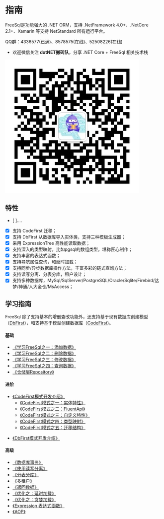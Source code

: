 # 指南

FreeSql是功能强大的 .NET ORM，支持 .NetFramework 4.0+、.NetCore 2.1+、Xamarin 等支持 NetStandard 所有运行平台。

QQ群：4336577(已满)、8578575(在线)、52508226(在线)

- 欢迎微信关注 **dotNET搬砖队**，分享 .NET Core + FreeSql 相关技术栈

![分享.NET Core+FreeSql相关技术](/wechat_qrcode.jpg)

## 特性

- [ ]....
- [x] 支持 CodeFirst 迁移；
- [x] 支持 DbFirst 从数据库导入实体类，支持三种模板生成器；
- [x] 采用 ExpressionTree 高性能读取数据；
- [x] 支持深入的类型映射，比如pgsql的数组类型，堪称匠心制作；
- [x] 支持丰富的表达式函数；
- [x] 支持导航属性查询，和延时加载；
- [x] 支持同步/异步数据库操作方法，丰富多彩的链式查询方法；
- [x] 支持读写分离、分表分库，租户设计；
- [x] 支持多种数据库，MySql/SqlServer/PostgreSQL/Oracle/Sqlite/Firebird/达梦/神通/人大金仓/MsAccess；

## 学习指南

FreeSql 除了支持基本的增删查改功能外，还支持基于现有数据库创建模型（[DbFirst](db-first.md)），和支持基于模型创建数据库（[CodeFirst](code-first.md))。

#### 基础

- [《学习FreeSql之一：添加数据》](insert.md)
- [《学习FreeSql之二：删除数据》](delete.md)
- [《学习FreeSql之三：修改数据》](update.md)
- [《学习FreeSql之四：查询数据》](select.md)
- [《仓储层Repository》](repository.md)

#### 进阶

* [《CodeFirst模式开发介绍》](code-first.md)
    * [《CodeFirst模式之一：实体特性》](entity-attribute.md)
    * [《CodeFirst模式之二：FluentApi》](fluent-api.md)
    * [《CodeFirst模式之三：自定义特性》](custom-attribute.md)
    * [《CodeFirst模式之四：类型映射》](type-mapping.md)
    * [《CodeFirst模式之五：迁移结构》](code-first.md#迁移结构)
- [《DbFirst模式开发介绍》](db-first.md)

#### 高级

- [《数据库事务》](transaction.md)
- [《使用读写分离》](read-write-splitting.md)
- [《分表分库》](sharding.md)
- [《多租户》](multi-tenancy.md)
- [《返回数据》](select-return-data.md)
- [《优化之：延时加载》](select-lazy-loading.md)
- [《优化之：贪婪加载》](select-include.md)
- [《Expression 表达式函数》](expression-function.md)
- [《AOP》](aop.md)